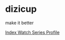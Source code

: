 # dizicup
make it better

<a href="https://screenshotscdn.firefoxusercontent.com/images/0b07baa0-240c-420e-98cb-0c2050f2b268.png"> Index </a>
<a href="https://screenshotscdn.firefoxusercontent.com/images/a5c2b092-ab83-431f-86e1-b030b9a96c81.png"> Watch </a>
<a href="https://screenshotscdn.firefoxusercontent.com/images/9fb35790-269c-41e7-853d-b7d3ee32f5ba.png"> Series Profile </a>
